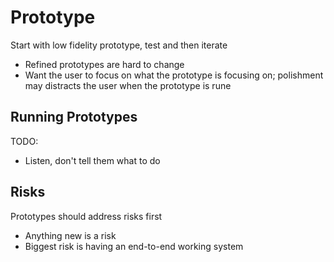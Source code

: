 # Prototype

Start with low fidelity prototype, test and then iterate

- Refined prototypes are hard to change
- Want the user to focus on what the prototype is focusing on; polishment may
  distracts the user when the prototype is rune

## Running Prototypes

TODO:

- Listen, don't tell them what to do

## Risks

Prototypes should address risks first

- Anything new is a risk
- Biggest risk is having an end-to-end working system
